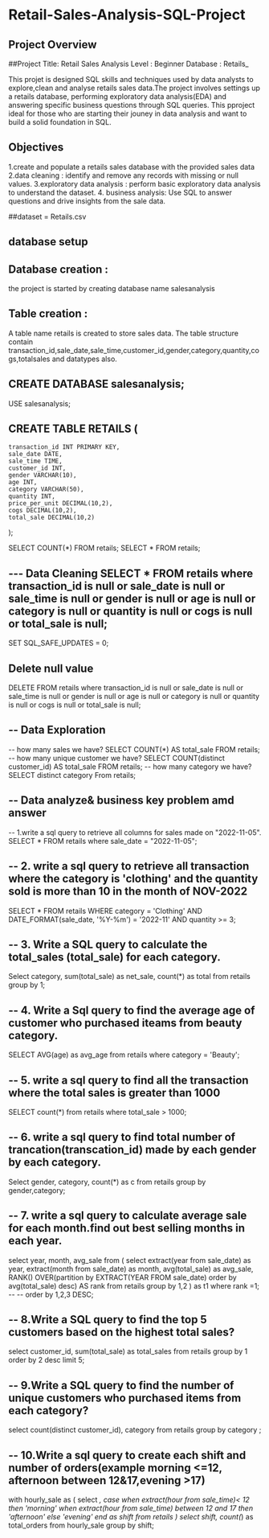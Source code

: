 # Retail-Sales-Analysis-SQL-Project

## Project Overview
##Project Title: Retail Sales Analysis
Level : Beginner
Database : Retails_

This projet is designed SQL skills and techniques used by data analysts to explore,clean and analyse retails sales data.The project involves settings up a retails database, performing exploratory data analysis(EDA)
and answering specific business questions through SQL queries. This pproject ideal for those who are starting their jouney in data analysis and want to build a solid foundation in SQL.

## Objectives
1.create and populate a retails sales database with the provided sales data
2.data cleaning : identify and remove any records with missing or null values.
3.exploratory data analysis : perform basic exploratory data analysis to understand the dataset.
4. business analysis: Use SQL to answer questions and drive insights from the sale data.

##dataset = Retails.csv
## database setup
## Database creation :
the project is started by creating database name salesanalysis
## Table creation : 
A table name retails is created to store sales data. The table structure contain transaction_id,sale_date,sale_time,customer_id,gender,category,quantity,cogs,totalsales and datatypes also. 
## CREATE DATABASE salesanalysis;
USE salesanalysis;

## CREATE TABLE RETAILS (
    transaction_id INT PRIMARY KEY,
    sale_date DATE,
    sale_time TIME,
    customer_id INT,
    gender VARCHAR(10),
    age INT,
    category VARCHAR(50),
    quantity INT,
    price_per_unit DECIMAL(10,2),
    cogs DECIMAL(10,2),
    total_sale DECIMAL(10,2)
);

SELECT COUNT(*) FROM retails;
SELECT * FROM retails;

--- Data Cleaning
SELECT * FROM retails
where transaction_id is null
or sale_date is null
or sale_time is null 
or gender is null
or age is null
or category is null
or quantity is null
or cogs is null
or total_sale is null;
--
SET SQL_SAFE_UPDATES = 0;

## Delete null value 
DELETE FROM retails
where transaction_id is null
or sale_date is null
or sale_time is null 
or gender is null
or age is null
or category is null
or quantity is null
or cogs is null
or total_sale is null;

## -- Data Exploration 
-- how many sales we have?
SELECT COUNT(*) AS total_sale FROM retails;
-- how many unique customer we have?
SELECT COUNT(distinct customer_id) AS total_sale FROM retails;
-- how many category we have?
SELECT distinct category From retails;

## -- Data analyze& business key problem amd answer

-- 1.write a sql query to retrieve all columns for sales made on "2022-11-05".
 SELECT * FROM retails where sale_date =  "2022-11-05";

 ## -- 2. write a sql query to retrieve all transaction where the category is 'clothing' and the quantity sold is more than 10 in the month of NOV-2022 
SELECT *
FROM retails
WHERE category = 'Clothing'
  AND DATE_FORMAT(sale_date, '%Y-%m') = '2022-11'
  AND quantity >= 3;

 ##  -- 3. Write a SQL query to calculate the total_sales (total_sale) for each category.
  Select 
       category,
       sum(total_sale) as net_sale,
       count(*) as total 
from retails 
group by 1;

## -- 4. Write a Sql query to find the average age of customer who purchased iteams from beauty category.
SELECT 
     AVG(age) as avg_age from retails 
where category = 'Beauty';

## -- 5. write a sql query to find all the transaction where the total sales is greater than 1000
SELECT 
    count(*) from retails
 where total_sale > 1000;

## -- 6. write a sql query to find total number of trancation(transcation_id) made by each gender by each category.
Select 
     gender,
     category,
     count(*) as c 
from retails 
group by gender,category;

## -- 7. write a sql query to calculate average sale for each month.find out best selling months in  each year.
select 
    year,
    month,
    avg_sale
from
(
select 
    extract(year from sale_date) as year,
    extract(month from sale_date) as month,
    avg(total_sale) as avg_sale,
    RANK() OVER(partition by EXTRACT(YEAR FROM sale_date) order by avg(total_sale) desc) AS rank
from retails 
group by 1,2
) as t1
where rank =1;
--  -- order by 1,2,3 DESC;

## -- 8.Write a SQL query to find the top 5 customers based on the highest total sales?
 select 
      customer_id,
      sum(total_sale) as total_sales 
from retails 
group by 1 
order by 2 desc 
limit 5;

 ## -- 9.Write a SQL query to find the number of unique customers who purchased  items from each category?
 select 
     count(distinct customer_id),
     category from retails 
group by category ;
 
 ## -- 10.Write a sql query to create each shift and number of orders(example morning <=12, afternoon between 12&17,evening >17)
 with hourly_sale
 as
 (
 select *,
      case
          when extract(hour from sale_time)< 12 then 'morning'
          when extract(hour from sale_time) between 12 and 17 then 'afternoon'
          else 'evening'
       end as shift 
from retails
)
select
      shift,
      count(*) as total_orders
from hourly_sale
group by shift;
